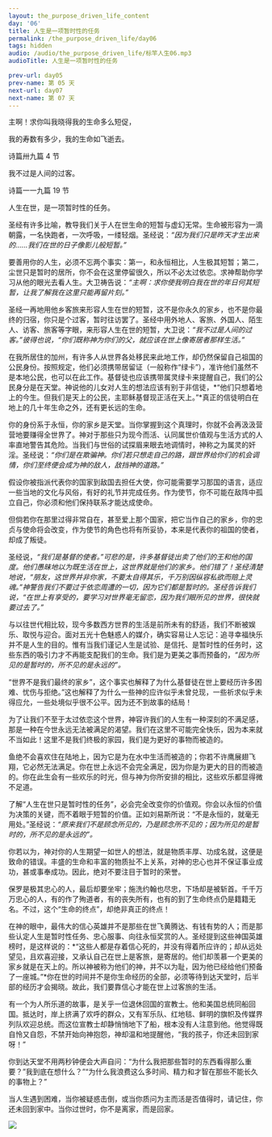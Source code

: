 ```yaml
---
layout: the_purpose_driven_life_content
day: '06'
title: 人生是一项暂时性的任务
permalink: /the_purpose_driven_life/day06
tags: hidden
audio: /audio/the_purpose_driven_life/标竿人生06.mp3
audioTitle: 人生是一项暂时性的任务

prev-url: day05
prev-name: 第 05 天
next-url: day07
next-name: 第 07 天 
---
```


<div class="center script poem">
<p>主啊！求你叫我晓得我的生命多么短促，</p>
<P>我的寿数有多少，我的生命如飞逝去。</p>
<p class="sp-verse">诗篇卅九篇 4 节</p>
</div>
<div class="center script poem">
<p>我不过是人间的过客。</p>
<p class="sp-verse">诗篇一一九篇 19 节</p>
</div>
<p class="first">人生在世，是一项暂时性的任务。</p>

圣经有许多比喻，教导我们关于人在世生命的短暂与虚幻无常。生命被形容为一滴朝露，一名快跑者，一次呼吸，一缕轻烟。圣经说：*“因为我们只是昨天才生出来的……我们在世的日子像影儿般短暂。”*

要善用你的人生，必须不忘两个事实：第一，和永恒相比，人生极其短暂；第二，尘世只是暂时的居所，你不会在这里停留很久，所以不必太过依恋。求神帮助你学习从他的眼光去看人生。大卫祷告说：*“主啊：求你使我明白我在世的年日何其短暂，让我了解我在这里只能再留片刻。”*

圣经一再地用他乡客旅来形容人生在世的短暂，这不是你永久的家乡，也不是你最终的归宿，你只是个过客，暂时往访罢了。圣经中用外地人、客旅、外国人、陌生人、访客、旅客等字眼，来形容人生在世的短暂，大卫说：*“我不过是人间的过客。”*彼得也说，*“你们既称神为你们的父，就应该在世上像寄居者那样生活。”*

在我所居住的加州，有许多人从世界各处移民来此地工作，却仍然保留自己祖国的公民身份。按照规定，他们必须携带居留证（一般称作“绿卡”），准许他们虽然不是本地公民，也可以在此工作。基督徒也应该携带属灵绿卡来提醒自己，我们的公民身分是在天堂。神说他的儿女对人生的想法应该有别于非信徒，*“他们只想着地上的今生。但我们是天上的公民，主耶稣基督现正活在天上。”*真正的信徒明白在地上的几十年生命之外，还有更长远的生命。

你的身份系于永恒，你的家乡是天堂。当你掌握到这个真理时，你就不会再汲汲营营地要赚得全世界了。神对于那些只为现今而活、认同属世价值观与生活方式的人率直地警告其危险。当我们与世俗的试探眉来眼去地调情时，神称之为属灵的奸淫。圣经说：*“你们是在欺骗神。你们若只想走自己的路，跟世界给你们的机会调情，你们至终便会成为神的敌人，敌挡神的道路。”*

假设你被指派代表你的国家到敌国去担任大使，你可能需要学习那国的语言，适应一些当地的文化与风俗，有好的礼节并完成任务。作为使节，你不可能在敌阵中孤立自己，你必须和他们保持联系才能达成使命。

但倘若你在那里过得非常自在，甚至爱上那个国家，把它当作自己的家乡，你的忠贞与使命将会改变，作为使节的角色也将有所妥协，本来是代表你的祖国的使者，却成了叛徒。

圣经说，*“我们是基督的使者。”*可悲的是，许多基督徒出卖了他们的王和他的国度。他们愚昧地以为既生活在世上，这世界就是他们的家乡。他们错了！圣经清楚地说，*“朋友，这世界并非你家，不要太自得其乐，千万别因纵容私欲而赔上灵魂。”*神警告我们不要过于依恋周遭的一切，因为它们都是暂时的。圣经告诉我们说，*“在世上有享受的，要学习对世界毫无留恋，因为我们眼所见的世界，很快就要过去了。”*

与以往世代相比较，现今多数西方世界的生活是前所未有的舒适，我们不断被娱乐、取悦与迎合。面对五光十色魅惑人的媒介，确实容易让人忘记：追寻幸福快乐并不是人生的目的。惟有当我们谨记人生是试验、是信托、是暂时性的任务时，这些东西的吸引力才不再能支配我们的生命。我们是为更美之事而预备的，*“因为所见的是暂时的，所不见的是永远的”。*

“世界不是我们最终的家乡”，这个事实也解释了为什么基督徒在世上要经历许多困难、忧伤与拒绝。”这也解释了为什么一些神的应许似乎未曾兑现，一些祈求似乎未得应允，一些处境似乎很不公平。因为还不到故事的结局！

为了让我们不至于太过依恋这个世界，神容许我们的人生有一种深刻的不满足感，那是一种在今世永远无法被满足的渴望。我们在这里不可能完全快乐，因为本来就不当如此！这里不是我们终极的家园，我们是为更好的事物而被造的。

鱼绝不会喜欢住在陆地上，因为它是为在水中生活而被造的；你若不许鹰展翅飞翔，它必然无法满足。你在世上永远不会完全满足，因为你是为更大的目的而被造的。你在此生会有一些欢乐的时光，但与神为你所安排的相比，这些欢乐都显得微不足道。

了解“人生在世只是暂时性的任务”，必会完全改变你的价值观。你会以永恒的价值为决策的关键，而不着眼于短暂的价值。正如刘易斯所说：“不是永恒的，就毫无用处。”圣经说：*“原来我们不是顾念所见的，乃是顾念所不见的；因为所见的是暂时的，所不见的是永远的”。*

你若以为，神对你的人生期望一如世人的想法，就是物质丰厚、功成名就，这便是致命的错误。丰盛的生命和丰富的物质扯不上关系，对神的忠心也并不保证事业成功，甚或事奉成功。因此，绝对不要注目于暂时的荣誉。

保罗是极其忠心的人，最后却要坐牢；施洗约翰也尽忠，下场却是被斩首。千千万万忠心的人，有的作了殉道者，有的丧失所有，也有的到了生命终点仍是籍籍无名。不过，这个“生命的终点”，却绝非真正的终点！

在神的眼中，最伟大的信心英雄并不是那些在世飞黄腾达、有钱有势的人；而是那些认定人生是暂时性任务、忠心服事、向往永恒奖赏的人。圣经提到这些神国英雄榜时，是这样说的：*“这些人都是存着信心死的，并没有得着所应许的；却从远处望见，且欢喜迎接，又承认自己在世上是客旅，是寄居的。他们却羡慕一个更美的家乡就是在天上的。所以神被称为他们的神，并不以为耻，因为他已经给他们预备了一座城。”*你在世的时间并不是你生命经历的全部，必须等待到达天堂时，后半部的经历才会揭晓。故此，我们要靠信心才能在世上过客旅的生活。

有一个为人所乐道的故事，是关乎一位退休回国的宣教士。他和美国总统同船回国。抵达时，岸上挤满了欢呼的群众，又有军乐队、红地毯、鲜明的旗帜及传媒界列队欢迎总统。而这位宣教士却静悄悄地下了船，根本没有人注意到他。他觉得既自怜又自怨，不禁开始向神抱怨，神却温和地提醒他，“我的孩子，你还未回到家呀！”

你到达天堂不用两秒钟便会大声自问：“为什么我把那些暂时的东西看得那么重要？”我到底在想什么？”“为什么我浪费这么多时间、精力和才智在那些不能长久的事物上？”

当人生遇到困难，当你被疑惑击倒，或当你质问为主而活是否值得时，请记住，你还未回到家中。当你过世时，你不是离家，而是回家。

<div class="article-img-wrapper">
  <img src="https://typora-1259024198.cos.ap-beijing.myqcloud.com/wg/the_purpose_driven_life/image/day06_card.jpg">
</div>